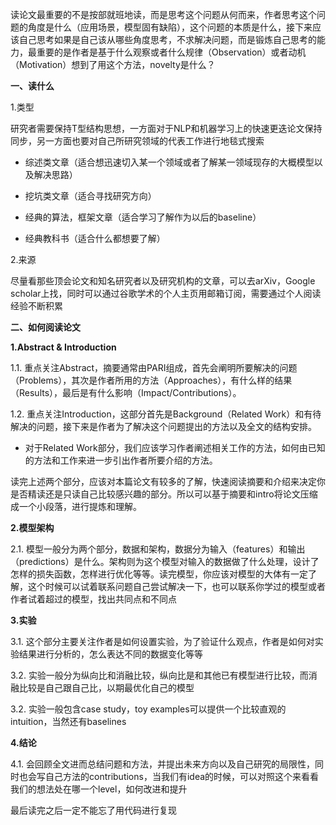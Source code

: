 读论文最重要的不是按部就班地读，而是思考这个问题从何而来，作者思考这个问题的角度是什么（应用场景，模型固有缺陷），这个问题的本质是什么，接下来应该自己思考如果是自己该从哪些角度思考，不求解决问题，而是锻炼自己思考的能力，最重要的是作者是基于什么观察或者什么规律（Observation）或者动机（Motivation）想到了用这个方法，novelty是什么？

**一、读什么**

1.类型

研究者需要保持T型结构思想，一方面对于NLP和机器学习上的快速更迭论文保持同步，另一方面也要对自己所研究领域的代表工作进行地毯式搜索

- 综述类文章（适合想迅速切入某一个领域或者了解某一领域现存的大概模型以及解决思路）

- 挖坑类文章（适合寻找研究方向）

- 经典的算法，框架文章（适合学习了解作为以后的baseline）

- 经典教科书（适合什么都想要了解）

2.来源

尽量看那些顶会论文和知名研究者以及研究机构的文章，可以去arXiv，Google scholar上找，同时可以通过谷歌学术的个人主页用邮箱订阅，需要通过个人阅读经验不断积累

**二、如何阅读论文**

**1.Abstract & Introduction**

1.1. 重点关注Abstract，摘要通常由PARI组成，首先会阐明所要解决的问题（Problems），其次是作者所用的方法（Approaches），有什么样的结果（Results），最后是有什么影响（Impact/Contributions）。

1.2. 重点关注Introduction，这部分首先是Background（Related Work）和有待解决的问题，接下来是作者为了解决这个问题提出的方法以及全文的结构安排。

- 对于Related Work部分，我们应该学习作者阐述相关工作的方法，如何由已知的方法和工作来进一步引出作者所要介绍的方法。

读完上述两个部分，应该对本篇论文有较多的了解，快速阅读摘要和介绍来决定你是否精读还是只读自己比较感兴趣的部分。所以可以基于摘要和intro将论文压缩成一个小段落，进行提炼和理解。


**2.模型架构**

2.1. 模型一般分为两个部分，数据和架构，数据分为输入（features）和输出（predictions）是什么。架构则为这个模型对输入的数据做了什么处理，设计了怎样的损失函数，怎样进行优化等等。读完模型，你应该对模型的大体有一定了解，这个时候可以试着联系问题自己尝试解决一下，也可以联系你学过的模型或者作者试着超过的模型，找出共同点和不同点

**3.实验**

3.1. 这个部分主要关注作者是如何设置实验，为了验证什么观点，作者是如何对实验结果进行分析的，怎么表达不同的数据变化等等

3.2. 实验一般分为纵向比和消融比较，纵向比是和其他已有模型进行比较，而消融比较是自己跟自己比，以期最优化自己的模型

3.2. 实验一般包含case study，toy examples可以提供一个比较直观的intuition，当然还有baselines

**4.结论**

4.1. 会回顾全文进而总结问题和方法，并提出未来方向以及自己研究的局限性，同时也会写自己方法的contributions，当我们有idea的时候，可以对照这个来看看我们的想法处在哪一个level，如何改进和提升

最后读完之后一定不能忘了用代码进行复现